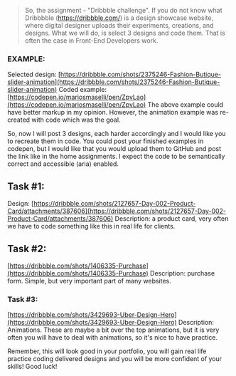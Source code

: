 >So, the assignment - "Dribbble challenge". If you do not know what Dribbbble (https://dribbble.com/) is a design showcase website, where digital designer uploads their experiments, creations, and designs. What we will do, is select 3 designs and code them. That is often the case in Front-End Developers work.

### EXAMPLE:
Selected design: [https://dribbble.com/shots/2375246-Fashion-Butique-slider-animation](https://dribbble.com/shots/2375246-Fashion-Butique-slider-animation)
Coded example: [https://codepen.io/mariosmaselli/pen/ZpvLao](https://codepen.io/mariosmaselli/pen/ZpvLao)
The above example could have better markup in my opinion. However, the animation example was re-created with code which was the goal.

So, now I will post 3 designs, each harder accordingly and I would like you to recreate them in code. You could post your finished examples in codepen, but I would like that you would upload them to GitHub and post the link like in the home assignments. I expect the code to be semantically correct and accessible (aria) enabled.

## Task #1:
Design: [https://dribbble.com/shots/2127657-Day-002-Product-Card/attachments/387606](https://dribbble.com/shots/2127657-Day-002-Product-Card/attachments/387606)
Description: a product card, very often we have to code something like this in real life for clients.

## Task #2:  
[https://dribbble.com/shots/1406335-Purchase](https://dribbble.com/shots/1406335-Purchase)
Description: purchase form. Simple, but very important part of many websites.

### Task #3: 
[https://dribbble.com/shots/3429693-Uber-Design-Hero](https://dribbble.com/shots/3429693-Uber-Design-Hero)
Description: Animations. These are maybe a bit over the top animations, but it is very often you will have to deal with animations, so it's nice to have practice.

Remember, this will look good in your portfolio, you will gain real life practice coding delivered designs and you will be more confident of your skills! Good luck!
